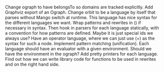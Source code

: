 Change ograph to have belongsTo so domains are tracked explicitly.
Add Graphviz export of an Ograph.
Change orbit to be a language by itself that parses without Mango switch at runtime. This language has nice syntax for the different languages we want.
Wrap patterns and rewrites in () if necessary in syntax.
Then hook in parsers for each language statically, with a convention for how patterns are defined.
Maybe it is just special ids we always use?
Have an operator language, where we can just use (+) as the syntax for such a node.
Implement pattern matching (unification).
Each language should have an evaluator with a given environment. Should we have the environment in the ograph?
Add pretty printers for each language.
Find out how we can write library code for functions to be used in rewrites and on the right hand side.